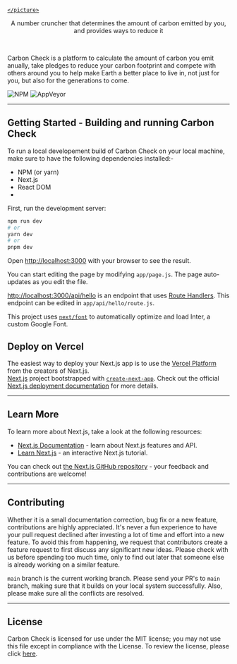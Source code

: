 <p align="center">
  <a href="" target="_blank">
    <picture>
    
    </picture>
  </a>
</p>

<p align="center">
 A number cruncher that determines the amount of carbon emitted by you, and provides ways to reduce it 
</p>
<br>

Carbon Check is a platform to calculate the amount of carbon you emit anually, take pledges to reduce your carbon footprint and compete with others around you to help make Earth a better place to live in, not just for you, but also for the generations to come. 

![NPM](https://img.shields.io/npm/l/next) ![AppVeyor](https://img.shields.io/appveyor/build/prnvtripathi/carbon-check?style=plastic)

---

## Getting Started - Building and running Carbon Check

To run a local developement build of Carbon Check on your local machine, make sure to have the following dependencies installed:-
- NPM (or yarn)
- Next.js
- React DOM
-

First, run the development server:

```bash
npm run dev
# or
yarn dev
# or
pnpm dev
```

Open [http://localhost:3000](http://localhost:3000) with your browser to see the result.

You can start editing the page by modifying `app/page.js`. The page auto-updates as you edit the file.

[http://localhost:3000/api/hello](http://localhost:3000/api/hello) is an endpoint that uses [Route Handlers](https://beta.nextjs.org/docs/routing/route-handlers). This endpoint can be edited in `app/api/hello/route.js`.

This project uses [`next/font`](https://nextjs.org/docs/basic-features/font-optimization) to automatically optimize and load Inter, a custom Google Font.

## Deploy on Vercel

The easiest way to deploy your Next.js app is to use the [Vercel Platform](https://vercel.com/new?utm_medium=default-template&filter=next.js&utm_source=create-next-app&utm_campaign=create-next-app-readme) from the creators of Next.js. <br>
 [Next.js](https://nextjs.org/) project bootstrapped with [`create-next-app`](https://github.com/vercel/next.js/tree/canary/packages/create-next-app).
Check out the official [Next.js deployment documentation](https://nextjs.org/docs/deployment) for more details.

---

## Learn More

To learn more about Next.js, take a look at the following resources:

- [Next.js Documentation](https://nextjs.org/docs) - learn about Next.js features and API.
- [Learn Next.js](https://nextjs.org/learn) - an interactive Next.js tutorial.

You can check out [the Next.js GitHub repository](https://github.com/vercel/next.js/) - your feedback and contributions are welcome!

---

## Contributing

Whether it is a small documentation correction, bug fix or a new feature, contributions are highly appreciated. It's never a fun experience to have your pull request declined after investing a lot of time and effort into a new feature. To avoid this from happening, we request that contributors create a feature request to first discuss any significant new ideas. Please check with us before spending too much time, only to find out later that someone else is already working on a similar feature.

`main` branch is the current working branch. Please send your PR's to `main` branch, making sure that it builds on your local system successfully. Also, please make sure all the conflicts are resolved.

---

## License

Carbon Check is licensed for use under the MIT license; you may not use this file except in compliance with the License. To review the license, please click [here](LICENSE).
